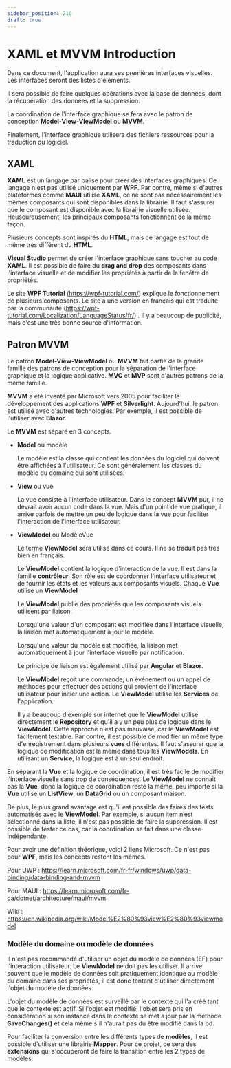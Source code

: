 ```yaml
---
sidebar_position: 210
draft: true
---
```


# XAML et MVVM Introduction

Dans ce document,  l'application aura ses premières interfaces visuelles. Les interfaces seront des listes d'éléments.

Il sera possible de faire quelques opérations avec la base de données, dont la récupération des données et la suppression.

La coordination de l'interface graphique se fera avec le patron de conception **Model-View-ViewModel** ou **MVVM**. 

Finalement, l'interface graphique utilisera des fichiers ressources pour la traduction du logiciel. 

## XAML

**XAML** est un langage par balise pour créer des interfaces graphiques. Ce langage n'est pas utilisé uniquement par **WPF**. Par contre, même si d'autres plateformes comme **MAUI** utilise **XAML**, ce ne sont pas nécessairement les mêmes composants qui sont disponibles dans la librairie. Il faut s'assurer que le composant est disponible avec la librairie visuelle utilisée. Heuseureusement, les principaux composants fonctionnent de la même façon.

Plusieurs concepts sont inspirés du **HTML**, mais ce langage est tout de même très différent du **HTML**.

**Visual Studio** permet de créer l'interface graphique sans toucher au code **XAML**. Il est possible de faire du **drag and drop** des composants dans l'interface visuelle et de modifier les propriétés à partir de la fenêtre de propriétés.

Le site **WPF Tutorial** (https://wpf-tutorial.com/) explique le fonctionnement de plusieurs composants. Le site a une version en français qui est traduite par la communauté (https://wpf-tutorial.com/Localization/LanguageStatus/fr/) . Il y a beaucoup de publicité, mais c'est une très bonne source d'information.

## Patron MVVM

Le patron **Model-View-ViewModel** ou **MVVM** fait partie de la grande famille des patrons de conception pour la séparation de l'interface graphique et la logique applicative. **MVC** et **MVP** sont d'autres patrons de la même famille.

**MVVM** a été inventé par Microsoft  vers 2005 pour faciliter le développement des applications **WPF** et **Silverlight**. Aujourd'hui, le patron est utilisé avec d'autres technologies. Par exemple, il est possible de l'utiliser avec **Blazor**.

Le **MVVM** est séparé en 3 concepts.

- **Model** ou modèle

  Le modèle est la classe qui contient les données du logiciel qui doivent être affichées à l'utilisateur. Ce sont généralement les classes du modèle du domaine qui sont utilisées.

- **View** ou vue

  La vue consiste à l'interface utilisateur. Dans le concept **MVVM** pur, il ne devrait avoir aucun code dans la vue. Mais d'un point de vue pratique, il arrive parfois de mettre un peu de logique dans la vue pour faciliter l'interaction de l'interface utilisateur.

- **ViewModel** ou ModèleVue

  Le terme **ViewModel** sera utilisé dans ce cours. Il ne se traduit pas très bien en français.

  Le **ViewModel** contient la logique d'interaction de la vue. Il est dans la famille **contrôleur**. Son rôle est de coordonner l'interface utilisateur et de fournir les états et les valeurs aux composants visuels. Chaque **Vue** utilise un **ViewModel**

  Le **ViewModel** publie des propriétés que les composants visuels utilisent par liaison. 

  Lorsqu'une valeur d'un composant est modifiée dans l'interface visuelle, la liaison met automatiquement à jour le modèle. 

  Lorsqu'une valeur du modèle est modifiée, la liaison met automatiquement à jour l'interface visuelle par notification.

  Le principe de liaison est également utilisé par **Angular** et **Blazor**.

  Le **ViewModel** reçoit une commande, un événement ou un appel de méthodes pour effectuer des actions qui provient de l'interface utilisateur pour initier une action. Le **ViewModel** utilise les **Services** de l'application.

  Il y a beaucoup d'exemple sur internet que le **ViewModel** utilise directement le **Repository** et qu'il a y un peu plus de logique dans le **ViewModel**. Cette approche n'est pas mauvaise, car le **ViewModel** est facilement testable. Par contre, il est possible de modifier un même type d'enregistrement dans plusieurs **vues** différentes. Il faut s'assurer que la logique de modification est la même dans tous les **ViewModels**. En utilisant un **Service**, la logique est à un seul endroit.

En séparant la **Vue** et la logique de coordination, il est très facile de modifier l'interface visuelle sans trop de conséquences. Le **ViewModel** ne connait pas la **Vue**, donc la logique de coordination reste la même, peu importe si la **Vue** utilise un **ListView**, un **DataGrid** ou un composant maison.

De plus, le plus grand avantage est qu'il est possible des faires des tests automatisés avec le **ViewModel**. Par exemple, si aucun item n’est sélectionné dans la liste, il n'est pas possible de faire la suppression. Il est possible de tester ce cas, car la coordination se fait dans une classe indépendante.

Pour avoir une définition théorique, voici 2 liens Microsoft. Ce n'est pas pour **WPF**, mais les concepts restent les mêmes.

Pour UWP : https://learn.microsoft.com/fr-fr/windows/uwp/data-binding/data-binding-and-mvvm

Pour MAUI : https://learn.microsoft.com/fr-ca/dotnet/architecture/maui/mvvm

Wiki : https://en.wikipedia.org/wiki/Model%E2%80%93view%E2%80%93viewmodel

### Modèle du domaine ou modèle de données

Il n'est pas recommandé d'utiliser un objet du modèle de données (EF) pour l'interaction utilisateur. Le **ViewModel** ne doit pas les utiliser. Il arrive souvent que le modèle de données soit pratiquement identique au modèle du domaine dans ses propriétés, il est donc tentant d'utiliser directement l'objet du modèle de données.

L'objet du modèle de données est surveillé par le contexte qui l'a créé tant que le contexte est actif. Si l'objet est modifié, l'objet sera pris en considération si son instance dans le contexte se met à jour par la méthode **SaveChanges()** et cela même s'il n'aurait pas du être modifié dans la bd.

Pour faciliter la conversion entre les différents types de **modèles**, il est possible d'utiliser une librairie **Mapper**. Pour ce projet, ce sera des **extensions** qui s'occuperont de faire la transition entre les 2 types de modèles.

